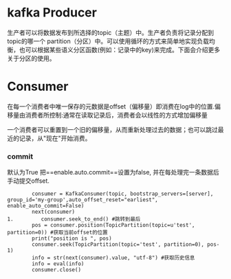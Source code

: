 # kafka Producer
生产者可以将数据发布到所选择的topic（主题）中。生产者负责将记录分配到topic的哪一个 partition（分区）中。可以使用循环的方式来简单地实现负载均衡，也可以根据某些语义分区函数(例如：记录中的key)来完成。下面会介绍更多关于分区的使用。



# Consumer

在每一个消费者中唯一保存的元数据是offset（偏移量）即消费在log中的位置.偏移量由消费者所控制:通常在读取记录后，消费者会以线性的方式增加偏移量

一个消费者可以重置到一个旧的偏移量，从而重新处理过去的数据；也可以跳过最近的记录，从"现在"开始消费。


### commit 
默认为True
把==enable.auto.commit==设置为false, 并在每处理完一条数据后手动提交offset.




```
        consumer = KafkaConsumer(topic, bootstrap_servers=[server], group_id='my-group',auto_offset_reset="earliest", enable_auto_commit=False)
        next(consumer) 
1.         consumer.seek_to_end() #跳转到最后
        pos = consumer.position(TopicPartition(topic=u'test', partition=0)) #获取当前offset的位置
        print("position is ", pos)
        consumer.seek(TopicPartition(topic='test', partition=0), pos-1)
        info = str(next(consumer).value, "utf-8") #获取历史信息
        info = eval(info)
        consumer.close()

```